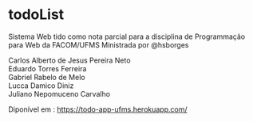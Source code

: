 # todoList

Sistema Web tido como nota parcial para a disciplina de Programmação para Web da FACOM/UFMS
Ministrada por @hsborges

Carlos Alberto de Jesus Pereira Neto  
Eduardo Torres Ferreira  
Gabriel Rabelo de Melo  
Lucca Damico Diniz  
Juliano Nepomuceno Carvalho  

Diponível em : https://todo-app-ufms.herokuapp.com/
